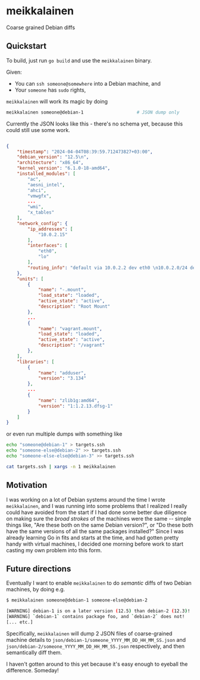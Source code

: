 # meikkalainen
Coarse grained Debian diffs

## Quickstart

To build, just run `go build` and use the `meikkalainen` binary.

Given:

- You can `ssh someone@somewhere` into a Debian machine, and
- Your `someone` has `sudo` rights,

`meikkalainen` will work its magic by doing

```bash
meikkalainen someone@debian-1                    # JSON dump only
```

Currently the JSON looks like this - there's no schema yet, because this could still use some work.

```json

{
    "timestamp": "2024-04-04T08:39:59.712473827+03:00",
    "debian_version": "12.5\n",
    "architecture": "x86_64",
    "kernel_version": "6.1.0-18-amd64",
    "installed_modules": [
        "ac",
        "aesni_intel",
        "ahci",
        "vmwgfx",
        ...
        "wmi",
        "x_tables"
    ],
    "network_config": {
        "ip_addresses": [
            "10.0.2.15"
        ],
        "interfaces": [
            "eth0",
            "lo"
        ],
        "routing_info": "default via 10.0.2.2 dev eth0 \n10.0.2.0/24 dev eth0 proto kernel scope link src 10.0.2.15"
    },
    "units": [
        {
            "name": "-.mount",
            "load_state": "loaded",
            "active_state": "active",
            "description": "Root Mount"
        },
        ...
        {
            "name": "vagrant.mount",
            "load_state": "loaded",
            "active_state": "active",
            "description": "/vagrant"
        },
    ],
    "libraries": [
        {
            "name": "adduser",
            "version": "3.134"
        },
        ...
        {
            "name": "zlib1g:amd64",
            "version": "1:1.2.13.dfsg-1"
        }
    ]
}
```


or even run multiple dumps with something like

```bash
echo "someone@debian-1" > targets.ssh 
echo "someone-else@debian-2" >> targets.ssh
echo "someone-else-else@debian-3" >> targets.ssh

cat targets.ssh | xargs -n 1 meikkalainen
```

## Motivation

I was working on a lot of Debian systems around the time I wrote `meikkalainen`, and I was running into some problems that I realized I really could have avoided from the start if I had done some better due diligence on making sure the _broad strokes_ of the machines were the same -- simple things like, "Are these both on the same Debian version?", or "Do these both have the same versions of all the same packages installed?" Since I was already learning Go in fits and starts at the time, and had gotten pretty handy with virtual machines, I decided one morning before work to start casting my own problem into this form.

## Future directions

Eventually I want to enable `meikkalainen` to do *semantic* diffs of two Debian machines, by doing e.g.

```bash
$ meikkalainen someone@debian-1 someone-else@debian-2

[WARNING] debian-1 is on a later version (12.5) than debian-2 (12.3)!
[WARNING] `debian-1` contains package foo, and `debian-2` does not!
[... etc.]
```

Specifically, `meikkalainen` will dump 2 JSON files of coarse-grained machine details to `json/debian-1/someone_YYYY_MM_DD_HH_MM_SS.json` and `json/debian-2/someone_YYYY_MM_DD_HH_MM_SS.json` respectively, and then semantically diff them.

I haven't gotten around to this yet because it's easy enough to eyeball the difference. Someday!
